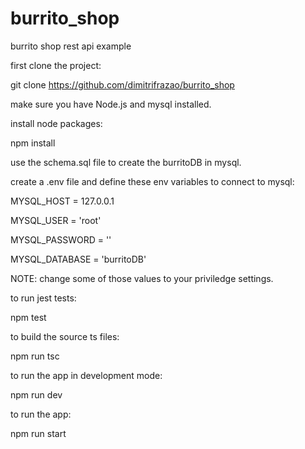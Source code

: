 # burrito_shop

burrito shop rest api example

first clone the project:

git clone https://github.com/dimitrifrazao/burrito_shop

make sure you have Node.js and mysql installed.

install node packages:

npm install

use the schema.sql file to create the burritoDB in mysql.

create a .env file and define these env variables to connect to mysql:

MYSQL_HOST = 127.0.0.1

MYSQL_USER = 'root'

MYSQL_PASSWORD = ''

MYSQL_DATABASE = 'burritoDB'

NOTE: change some of those values to your priviledge settings.

to run jest tests:

npm test

to build the source ts files:

npm run tsc

to run the app in development mode:

npm run dev

to run the app:

npm run start
